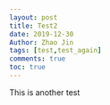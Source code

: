 ```yaml
---
layout: post
title: Test2
date: 2019-12-30
Author: Zhao Jin
tags: [test,test_again]
comments: true
toc: true
---
```


This is another test
